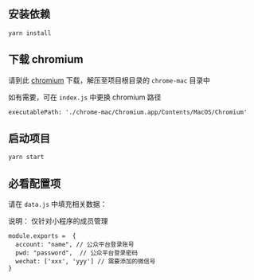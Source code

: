 ## 安装依赖

```
yarn install
```

## 下载 chromium
请到此 [chromium](https://download-chromium.appspot.com/) 下载，解压至项目根目录的 `chrome-mac` 目录中

如有需要，可在 `index.js` 中更换 chromium 路径
```
executablePath: './chrome-mac/Chromium.app/Contents/MacOS/Chromium'
```

## 启动项目

```
yarn start
```

## 必看配置项

请在 `data.js` 中填充相关数据：


说明： 仅针对小程序的成员管理

```
module.exports =  {
  account: "name", // 公众平台登录账号
  pwd: "password",  // 公众平台登录密码
  wechat: ['xxx', 'yyy'] // 需要添加的微信号
}
```